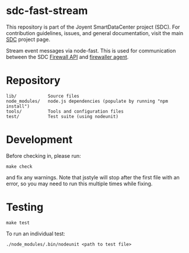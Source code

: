 <!--
    This Source Code Form is subject to the terms of the Mozilla Public
    License, v. 2.0. If a copy of the MPL was not distributed with this
    file, You can obtain one at http://mozilla.org/MPL/2.0/.
-->

<!--
    Copyright (c) 2014, Joyent, Inc.
-->

# sdc-fast-stream

This repository is part of the Joyent SmartDataCenter project (SDC).  For
contribution guidelines, issues, and general documentation, visit the main
[SDC](http://github.com/joyent/sdc) project page.

Stream event messages via node-fast. This is used for communication between
the SDC [Firewall API](http://github.com/joyent/sdc-fwapi) and
[firewaller agent](http://github.com/joyent/sdc-firewaller-agent).

# Repository

    lib/            Source files
    node_modules/   node.js dependencies (populate by running "npm install")
    tools/          Tools and configuration files
    test/           Test suite (using nodeunit)


# Development

Before checking in, please run:

    make check

and fix any warnings. Note that jsstyle will stop after the first file with an
error, so you may need to run this multiple times while fixing.


# Testing

    make test

To run an individual test:

    ./node_modules/.bin/nodeunit <path to test file>
